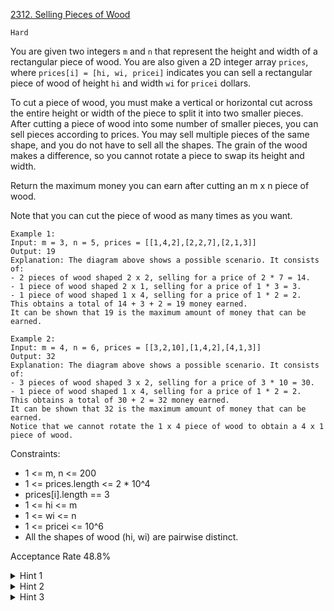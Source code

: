 [2312. Selling Pieces of Wood](https://leetcode.com/problems/selling-pieces-of-wood/)

`Hard`

You are given two integers `m` and `n` that represent the height and width of a rectangular piece of wood. You are also given a 2D integer array `prices`, where `prices[i] = [hi, wi, pricei]` indicates you can sell a rectangular piece of wood of height `hi` and width `wi` for `pricei` dollars.

To cut a piece of wood, you must make a vertical or horizontal cut across the entire height or width of the piece to split it into two smaller pieces. After cutting a piece of wood into some number of smaller pieces, you can sell pieces according to prices. You may sell multiple pieces of the same shape, and you do not have to sell all the shapes. The grain of the wood makes a difference, so you cannot rotate a piece to swap its height and width.

Return the maximum money you can earn after cutting an m x n piece of wood.

Note that you can cut the piece of wood as many times as you want.

```
Example 1:
Input: m = 3, n = 5, prices = [[1,4,2],[2,2,7],[2,1,3]]
Output: 19
Explanation: The diagram above shows a possible scenario. It consists of:
- 2 pieces of wood shaped 2 x 2, selling for a price of 2 * 7 = 14.
- 1 piece of wood shaped 2 x 1, selling for a price of 1 * 3 = 3.
- 1 piece of wood shaped 1 x 4, selling for a price of 1 * 2 = 2.
This obtains a total of 14 + 3 + 2 = 19 money earned.
It can be shown that 19 is the maximum amount of money that can be earned.

Example 2:
Input: m = 4, n = 6, prices = [[3,2,10],[1,4,2],[4,1,3]]
Output: 32
Explanation: The diagram above shows a possible scenario. It consists of:
- 3 pieces of wood shaped 3 x 2, selling for a price of 3 * 10 = 30.
- 1 piece of wood shaped 1 x 4, selling for a price of 1 * 2 = 2.
This obtains a total of 30 + 2 = 32 money earned.
It can be shown that 32 is the maximum amount of money that can be earned.
Notice that we cannot rotate the 1 x 4 piece of wood to obtain a 4 x 1 piece of wood.
``` 

Constraints:

- 1 <= m, n <= 200
- 1 <= prices.length <= 2 * 10^4
- prices[i].length == 3
- 1 <= hi <= m
- 1 <= wi <= n
- 1 <= pricei <= 10^6
- All the shapes of wood (hi, wi) are pairwise distinct.

Acceptance Rate
48.8%

<details>
<summary>Hint 1</summary>

Note down the different actions that can be done on a piece of wood with dimensions m x n. What do you notice?

</details>

<details>
<summary>Hint 2</summary>

If possible, we could sell the m x n piece. We could also cut the piece vertically creating two pieces of size m x n1 and m x n2 where n1 + n2 = n, or horizontally creating two pieces of size m1 x n and m2 x n where m1 + m2 = m.

</details>

<details>
<summary>Hint 3</summary>

Notice that cutting a piece breaks the problem down into smaller subproblems, and selling the piece when available is also a case that terminates the process. Thus, we can use DP to efficiently solve this.

</details>